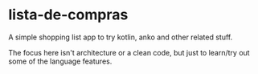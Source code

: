 # lista-de-compras
A simple shopping list app to try kotlin, anko and other related stuff.

The focus here isn't architecture or a clean code, but just to learn/try out some of the language features.
